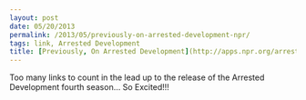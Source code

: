 ```yaml
---
layout: post
date: 05/20/2013
permalink: /2013/05/previously-on-arrested-development-npr/
tags: link, Arrested Development
title: [Previously, On Arrested Development](http://apps.npr.org/arrested-development/)
---
```


<p>Too many links to count in the lead up to the release of the Arrested Development fourth season&#8230; So Excited!!!</p>